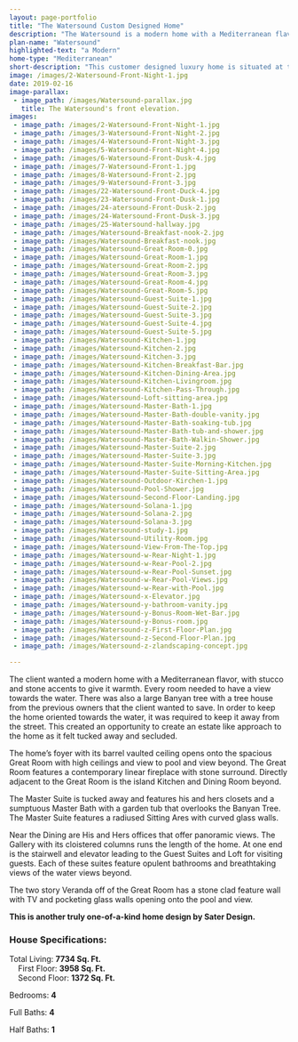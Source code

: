 ```yaml
---
layout: page-portfolio
title: "The Watersound Custom Designed Home"
description: "The Watersound is a modern home with a Mediterranean flavor."
plan-name: "Watersound"
highlighted-text: "a Modern"
home-type: "Mediterranean"
short-description: "This customer designed luxury home is situated at the end of a cul-de-sac and is surrounded by water and preserve beyond. "
image: /images/2-Watersound-Front-Night-1.jpg
date: 2019-02-16
image-parallax:
 - image_path: /images/Watersound-parallax.jpg
   title: The Watersound's front elevation.
images:
 - image_path: /images/2-Watersound-Front-Night-1.jpg
 - image_path: /images/3-Watersound-Front-Night-2.jpg
 - image_path: /images/4-Watersound-Front-Night-3.jpg
 - image_path: /images/5-Watersound-Front-Night-4.jpg
 - image_path: /images/6-Watersound-Front-Dusk-4.jpg
 - image_path: /images/7-Watersound-Front-1.jpg
 - image_path: /images/8-Watersound-Front-2.jpg
 - image_path: /images/9-Watersound-Front-3.jpg
 - image_path: /images/22-Watersound-Front-Duck-4.jpg
 - image_path: /images/23-Watersound-Front-Dusk-1.jpg
 - image_path: /images/24-atersound-Front-Dusk-2.jpg
 - image_path: /images/24-Watersound-Front-Dusk-3.jpg
 - image_path: /images/25-Watersound-hallway.jpg
 - image_path: /images/Watersound-Breakfast-nook-2.jpg
 - image_path: /images/Watersound-Breakfast-nook.jpg
 - image_path: /images/Watersound-Great-Room-0.jpg
 - image_path: /images/Watersound-Great-Room-1.jpg
 - image_path: /images/Watersound-Great-Room-2.jpg
 - image_path: /images/Watersound-Great-Room-3.jpg
 - image_path: /images/Watersound-Great-Room-4.jpg
 - image_path: /images/Watersound-Great-Room-5.jpg
 - image_path: /images/Watersound-Guest-Suite-1.jpg
 - image_path: /images/Watersound-Guest-Suite-2.jpg
 - image_path: /images/Watersound-Guest-Suite-3.jpg
 - image_path: /images/Watersound-Guest-Suite-4.jpg
 - image_path: /images/Watersound-Guest-Suite-5.jpg
 - image_path: /images/Watersound-Kitchen-1.jpg
 - image_path: /images/Watersound-Kitchen-2.jpg
 - image_path: /images/Watersound-Kitchen-3.jpg
 - image_path: /images/Watersound-Kitchen-Breakfast-Bar.jpg
 - image_path: /images/Watersound-Kitchen-Dining-Area.jpg
 - image_path: /images/Watersound-Kitchen-Livingroom.jpg
 - image_path: /images/Watersound-Kitchen-Pass-Through.jpg
 - image_path: /images/Watersound-Loft-sitting-area.jpg
 - image_path: /images/Watersound-Master-Bath-1.jpg
 - image_path: /images/Watersound-Master-Bath-double-vanity.jpg
 - image_path: /images/Watersound-Master-Bath-soaking-tub.jpg
 - image_path: /images/Watersound-Master-Bath-tub-and-shower.jpg
 - image_path: /images/Watersound-Master-Bath-Walkin-Shower.jpg
 - image_path: /images/Watersound-Master-Suite-2.jpg
 - image_path: /images/Watersound-Master-Suite-3.jpg
 - image_path: /images/Watersound-Master-Suite-Morning-Kitchen.jpg
 - image_path: /images/Watersound-Master-Suite-Sitting-Area.jpg
 - image_path: /images/Watersound-Outdoor-Kirchen-1.jpg
 - image_path: /images/Watersound-Pool-Shower.jpg
 - image_path: /images/Watersound-Second-Floor-Landing.jpg
 - image_path: /images/Watersound-Solana-1.jpg
 - image_path: /images/Watersound-Solana-2.jpg
 - image_path: /images/Watersound-Solana-3.jpg
 - image_path: /images/Watersound-study-1.jpg
 - image_path: /images/Watersound-Utility-Room.jpg
 - image_path: /images/Watersound-View-From-The-Top.jpg
 - image_path: /images/Watersound-w-Rear-Night-1.jpg
 - image_path: /images/Watersound-w-Rear-Pool-2.jpg
 - image_path: /images/Watersound-w-Rear-Pool-Sunset.jpg
 - image_path: /images/Watersound-w-Rear-Pool-Views.jpg
 - image_path: /images/Watersound-w-Rear-with-Pool.jpg
 - image_path: /images/Watersound-x-Elevator.jpg
 - image_path: /images/Watersound-y-bathroom-vanity.jpg
 - image_path: /images/Watersound-y-Bonus-Room-Wet-Bar.jpg
 - image_path: /images/Watersound-y-Bonus-room.jpg
 - image_path: /images/Watersound-z-First-Floor-Plan.jpg
 - image_path: /images/Watersound-z-Second-Floor-Plan.jpg
 - image_path: /images/Watersound-z-zlandscaping-concept.jpg

---
```


The client wanted a modern home with a Mediterranean flavor, with stucco and stone accents to give it warmth. Every room needed to have a view towards the water. There was also a large Banyan tree with a tree house from the previous owners that the client wanted to save. In order to keep the home oriented towards the water, it was required to keep it away from the street. This created an opportunity to create an estate like approach to the home as it felt tucked away and secluded.

The home’s foyer with its barrel vaulted ceiling opens onto the spacious Great Room with high ceilings and view to pool and view beyond. The Great Room features a contemporary linear fireplace with stone surround. Directly adjacent to the Great Room is the island Kitchen and Dining Room beyond.

The Master Suite is tucked away and features his and hers closets and a sumptuous Master Bath with a garden tub that overlooks the Banyan Tree. The Master Suite features a radiused Sitting Ares with curved glass walls.

Near the Dining are His and Hers offices that offer panoramic views. The Gallery with its cloistered columns runs the length of the home. At one end is the stairwell and elevator leading to the Guest Suites and Loft for visiting guests. Each of these suites feature opulent bathrooms and breathtaking views of the water views beyond.

The two story Veranda off of the Great Room has a stone clad feature wall with TV and pocketing glass walls opening onto the pool and view.


**This is another truly one-of-a-kind home design by Sater Design.**

### House Specifications:
Total Living: **7734 Sq. Ft.**<br />
&nbsp;&nbsp;&nbsp;&nbsp;First Floor: **3958 Sq. Ft.**<br />
&nbsp;&nbsp;&nbsp;&nbsp;Second Floor: **1372 Sq. Ft.**

Bedrooms: **4**

Full Baths: **4**

Half Baths: **1**
